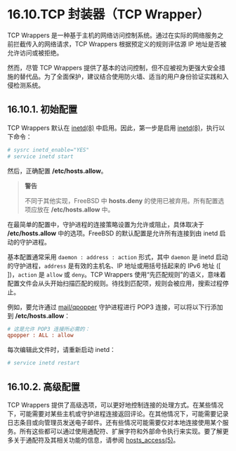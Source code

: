 # 16.10.TCP 封装器（TCP Wrapper）

TCP Wrappers 是一种基于主机的网络访问控制系统。通过在实际的网络服务之前拦截传入的网络请求，TCP Wrappers 根据预定义的规则评估源 IP 地址是否被允许访问或被拒绝。

然而，尽管 TCP Wrappers 提供了基本的访问控制，但不应被视为更强大安全措施的替代品。为了全面保护，建议结合使用防火墙、适当的用户身份验证实践和入侵检测系统。

## 16.10.1. 初始配置

TCP Wrappers 默认在 [inetd(8)](https://man.freebsd.org/cgi/man.cgi?query=inetd&sektion=8&format=html) 中启用。因此，第一步是启用 [inetd(8)](https://man.freebsd.org/cgi/man.cgi?query=inetd&sektion=8&format=html)，执行以下命令：

```sh
# sysrc inetd_enable="YES"
# service inetd start
```

然后，正确配置 **/etc/hosts.allow**。

>**警告**
>
> 不同于其他实现，FreeBSD 中 **hosts.deny** 的使用已被弃用。所有配置选项应放在 **/etc/hosts.allow** 中。

在最简单的配置中，守护进程的连接策略设置为允许或阻止，具体取决于 **/etc/hosts.allow** 中的选项。FreeBSD 的默认配置是允许所有连接到由 inetd 启动的守护进程。

基本配置通常采用 `daemon : address : action` 形式，其中 `daemon` 是 inetd 启动的守护进程，`address` 是有效的主机名、IP 地址或用括号括起来的 IPv6 地址 ([ ])，`action` 是 `allow` 或 `deny`。TCP Wrappers 使用“先匹配规则”的语义，意味着配置文件会从头开始扫描匹配的规则。待找到匹配项，规则会被应用，搜索过程停止。

例如，要允许通过 [mail/qpopper](https://cgit.freebsd.org/ports/tree/mail/qpopper/) 守护进程进行 POP3 连接，可以将以下行添加到 **/etc/hosts.allow**：

```ini
# 这是允许 POP3 连接所必需的：
qpopper : ALL : allow
```

每次编辑此文件时，请重新启动 inetd：

```sh
# service inetd restart
```

## 16.10.2. 高级配置

TCP Wrappers 提供了高级选项，可以更好地控制连接的处理方式。在某些情况下，可能需要对某些主机或守护进程连接返回评论。在其他情况下，可能需要记录日志条目或向管理员发送电子邮件。还有些情况可能需要仅对本地连接使用某个服务。所有这些都可以通过使用通配符、扩展字符和外部命令执行来实现。要了解更多关于通配符及其相关功能的信息，请参阅 [hosts_access(5)](https://man.freebsd.org/cgi/man.cgi?query=hosts_access&sektion=5&format=html)。
